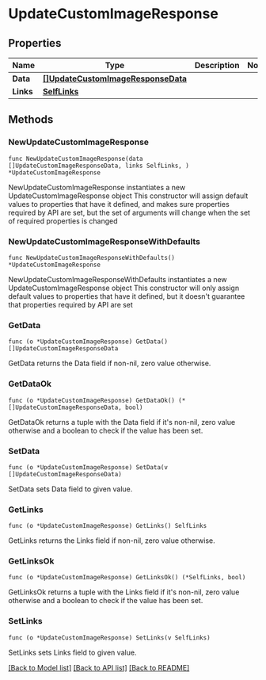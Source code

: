# UpdateCustomImageResponse

## Properties

Name | Type | Description | Notes
------------ | ------------- | ------------- | -------------
**Data** | [**[]UpdateCustomImageResponseData**](UpdateCustomImageResponseData.md) |  | 
**Links** | [**SelfLinks**](SelfLinks.md) |  | 

## Methods

### NewUpdateCustomImageResponse

`func NewUpdateCustomImageResponse(data []UpdateCustomImageResponseData, links SelfLinks, ) *UpdateCustomImageResponse`

NewUpdateCustomImageResponse instantiates a new UpdateCustomImageResponse object
This constructor will assign default values to properties that have it defined,
and makes sure properties required by API are set, but the set of arguments
will change when the set of required properties is changed

### NewUpdateCustomImageResponseWithDefaults

`func NewUpdateCustomImageResponseWithDefaults() *UpdateCustomImageResponse`

NewUpdateCustomImageResponseWithDefaults instantiates a new UpdateCustomImageResponse object
This constructor will only assign default values to properties that have it defined,
but it doesn't guarantee that properties required by API are set

### GetData

`func (o *UpdateCustomImageResponse) GetData() []UpdateCustomImageResponseData`

GetData returns the Data field if non-nil, zero value otherwise.

### GetDataOk

`func (o *UpdateCustomImageResponse) GetDataOk() (*[]UpdateCustomImageResponseData, bool)`

GetDataOk returns a tuple with the Data field if it's non-nil, zero value otherwise
and a boolean to check if the value has been set.

### SetData

`func (o *UpdateCustomImageResponse) SetData(v []UpdateCustomImageResponseData)`

SetData sets Data field to given value.


### GetLinks

`func (o *UpdateCustomImageResponse) GetLinks() SelfLinks`

GetLinks returns the Links field if non-nil, zero value otherwise.

### GetLinksOk

`func (o *UpdateCustomImageResponse) GetLinksOk() (*SelfLinks, bool)`

GetLinksOk returns a tuple with the Links field if it's non-nil, zero value otherwise
and a boolean to check if the value has been set.

### SetLinks

`func (o *UpdateCustomImageResponse) SetLinks(v SelfLinks)`

SetLinks sets Links field to given value.



[[Back to Model list]](../README.md#documentation-for-models) [[Back to API list]](../README.md#documentation-for-api-endpoints) [[Back to README]](../README.md)



